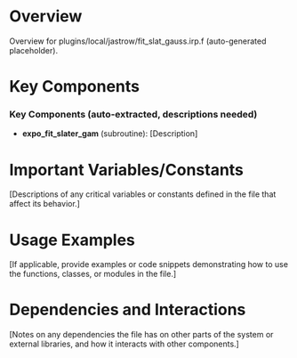 # Overview

Overview for plugins/local/jastrow/fit_slat_gauss.irp.f (auto-generated placeholder).

# Key Components

### Key Components (auto-extracted, descriptions needed)
- **expo_fit_slater_gam** (subroutine): [Description]

# Important Variables/Constants

[Descriptions of any critical variables or constants defined in the file that affect its behavior.]

# Usage Examples

[If applicable, provide examples or code snippets demonstrating how to use the functions, classes, or modules in the file.]

# Dependencies and Interactions

[Notes on any dependencies the file has on other parts of the system or external libraries, and how it interacts with other components.]
